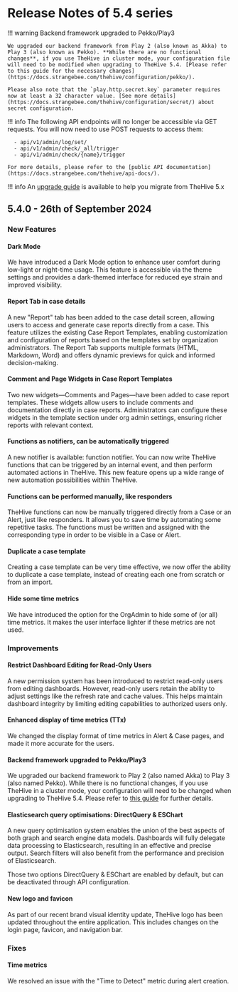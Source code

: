 # Release Notes of 5.4 series

!!! warning
    Backend framework upgraded to Pekko/Play3

    We upgraded our backend framework from Play 2 (also known as Akka) to Play 3 (also known as Pekko). **While there are no functional changes**, if you use TheHive in cluster mode, your configuration file will need to be modified when upgrading to TheHive 5.4. [Please refer to this guide for the necessary changes](https://docs.strangebee.com/thehive/configuration/pekko/).

    Please also note that the `play.http.secret.key` parameter requires now at least a 32 character value. [See more details](https://docs.strangebee.com/thehive/configuration/secret/) about secret configuration.

!!! info
    The following API endpoints will no longer be accessible via GET requests. You will now need to use POST requests to access them:

      - api/v1/admin/log/set/
      - api/v1/admin/check/_all/trigger
      - api/v1/admin/check/{name}/trigger

    For more details, please refer to the [public API documentation](https://docs.strangebee.com/thehive/api-docs/).

!!! info
    An [upgrade guide](../installation/upgrade-from-5.x.md) is available to help you migrate from TheHive 5.x

## 5.4.0 - 26th of September 2024
### New Features

#### Dark Mode

We have introduced a Dark Mode option to enhance user comfort during low-light or night-time usage. This feature is accessible via the theme settings and provides a dark-themed interface for reduced eye strain and improved visibility.

#### Report Tab in case details

A new "Report" tab has been added to the case detail screen, allowing users to access and generate case reports directly from a case. This feature utilizes the existing Case Report Templates, enabling customization and configuration of reports based on the templates set by organization administrators. The Report Tab supports multiple formats (HTML, Markdown, Word) and offers dynamic previews for quick and informed decision-making.

#### Comment and Page Widgets in Case Report Templates

Two new widgets—Comments and Pages—have been added to case report templates. These widgets allow users to include comments and documentation directly in case reports. Administrators can configure these widgets in the template section under org admin settings, ensuring richer reports with relevant context.

#### Functions as notifiers, can be automatically triggered

A new notifier is available: function notifier. You can now write TheHive functions that can be triggered by an internal event, and then perform automated actions in TheHive. This new feature opens up a wide range of new automation possibilities within TheHive.

#### Functions can be performed manually, like responders

TheHive functions can now be manually triggered directly from a Case or an Alert, just like responders. It allows you to save time by  automating some repetitive tasks. The functions must be written and assigned with the corresponding type in order to be visible in a Case or Alert.

#### Duplicate a case template

Creating a case template can be very time effective, we now offer  the ability to duplicate a case template, instead of creating each one from scratch or from an import.

#### Hide some time metrics

We have introduced the option for the OrgAdmin to hide some of (or all) time metrics. It makes the user interface lighter if these metrics are not used.

### Improvements

#### Restrict Dashboard Editing for Read-Only Users

A new permission system has been introduced to restrict read-only users from editing dashboards. However, read-only users retain the ability to adjust settings like the refresh rate and cache values. This helps maintain dashboard integrity by limiting editing capabilities to authorized users only.

#### Enhanced display of time metrics (TTx)

We changed the display format of time metrics in Alert & Case pages, and made it more accurate for the users.

#### Backend framework upgraded to Pekko/Play3

We upgraded our backend framework to Play 2 (also named Akka) to Play 3 (also named Pekko). While there is no functional changes,  if you use TheHive in a cluster mode, your configuration will need to be changed when upgrading to TheHive 5.4. Please refer to [this guide](https://docs.strangebee.com/thehive/configuration/pekko/) for further details.

#### Elasticsearch query optimisations: DirectQuery & ESChart

A new query optimisation system enables the union of the best aspects of both graph and search engine data models. Dashboards will fully delegate data processing to Elasticsearch, resulting in an effective and precise output. Search filters will also benefit from the performance and precision of Elasticsearch.

Those two options DirectQuery & ESChart are enabled by default, but can be deactivated through API configuration.

#### New logo and favicon

As part of our recent brand visual identity update, TheHive logo has been updated throughout the entire application. This includes changes on the login page, favicon, and navigation bar.

### Fixes

#### Time metrics
We resolved an issue with the "Time to Detect" metric during alert creation.
